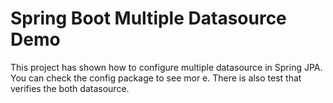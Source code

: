 # Spring Boot Multiple Datasource Demo

This project has shown how to configure multiple datasource in Spring JPA. You can check the config package to see mor e.
There is also test that verifies the both datasource.